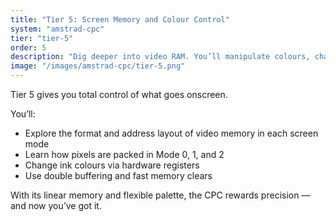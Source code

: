```yaml
---
title: "Tier 5: Screen Memory and Colour Control"
system: "amstrad-cpc"
tier: "tier-5"
order: 5
description: "Dig deeper into video RAM. You’ll manipulate colours, change screen modes, and write efficient graphics code by understanding memory layout."
image: "/images/amstrad-cpc/tier-5.png"
---
```


Tier 5 gives you total control of what goes onscreen.

You’ll:
- Explore the format and address layout of video memory in each screen mode
- Learn how pixels are packed in Mode 0, 1, and 2
- Change ink colours via hardware registers
- Use double buffering and fast memory clears

With its linear memory and flexible palette, the CPC rewards precision — and now you’ve got it.

